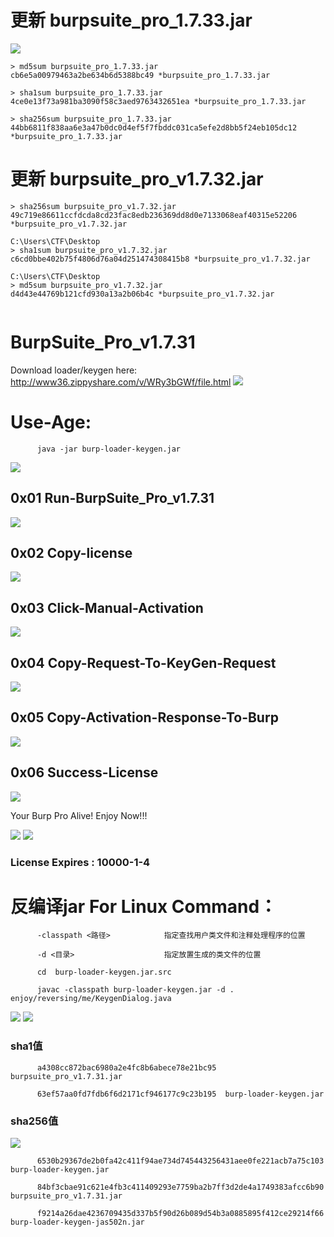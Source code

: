 # 更新 burpsuite_pro_1.7.33.jar

![](./burpsuite_pro_1.7.33.jpg)
```
> md5sum burpsuite_pro_1.7.33.jar
cb6e5a00979463a2be634b6d5388bc49 *burpsuite_pro_1.7.33.jar

> sha1sum burpsuite_pro_1.7.33.jar
4ce0e13f73a981ba3090f58c3aed9763432651ea *burpsuite_pro_1.7.33.jar

> sha256sum burpsuite_pro_1.7.33.jar
44bb6811f838aa6e3a47b0dc0d4ef5f7fbddc031ca5efe2d8bb5f24eb105dc12 *burpsuite_pro_1.7.33.jar

```

# 更新 burpsuite_pro_v1.7.32.jar
```
> sha256sum burpsuite_pro_v1.7.32.jar
49c719e86611ccfdcda8cd23fac8edb236369dd8d0e7133068eaf40315e52206 *burpsuite_pro_v1.7.32.jar

C:\Users\CTF\Desktop
> sha1sum burpsuite_pro_v1.7.32.jar
c6cd0bbe402b75f4806d76a04d251474308415b8 *burpsuite_pro_v1.7.32.jar

C:\Users\CTF\Desktop
> md5sum burpsuite_pro_v1.7.32.jar
d4d43e44769b121cfd930a13a2b06b4c *burpsuite_pro_v1.7.32.jar


```

# BurpSuite_Pro_v1.7.31

Download loader/keygen here: http://www36.zippyshare.com/v/WRy3bGWf/file.html
![](/surferxyz.png)

# Use-Age:

```
      java -jar burp-loader-keygen.jar
```
![](/Jas502n.jpg)

## 0x01 Run-BurpSuite_Pro_v1.7.31

![](/run.jpg)

## 0x02 Copy-license

![](/copy1.jpg)

## 0x03 Click-Manual-Activation

![](/active.jpg)

## 0x04 Copy-Request-To-KeyGen-Request 

![](/copy_request.jpg)

## 0x05 Copy-Activation-Response-To-Burp

![](/Activation-Response.jpg)

## 0x06 Success-License
![](/success-license.jpg)

Your Burp Pro Alive!
Enjoy Now!!!

![](/burpsuite_pro_v1.7.31.jpg)
![](/expries.jpg)

### License Expires : 10000-1-4

# 反编译jar For Linux Command：
```
      -classpath <路径>            指定查找用户类文件和注释处理程序的位置
      
      -d <目录>                    指定放置生成的类文件的位置
      
      cd  burp-loader-keygen.jar.src
      
      javac -classpath burp-loader-keygen.jar -d . enjoy/reversing/me/KeygenDialog.java
```
![](/javac.jpg)
![](/JD-GUI.jpg)
### sha1值
```
      a4308cc872bac6980a2e4fc8b6abece78e21bc95  burpsuite_pro_v1.7.31.jar

      63ef57aa0fd7fdb6f6d2171cf946177c9c23b195  burp-loader-keygen.jar

```
### sha256值

![](/sha256.jpg)

```
      6530b29367de2b0fa42c411f94ae734d745443256431aee0fe221acb7a75c103  burp-loader-keygen.jar

      84bf3cbae91c621e4fb3c411409293e7759ba2b7ff3d2de4a1749383afcc6b90  burpsuite_pro_v1.7.31.jar

      f9214a26dae4236709435d337b5f90d26b089d54b3a0885895f412ce29214f66  burp-loader-keygen-jas502n.jar

```



